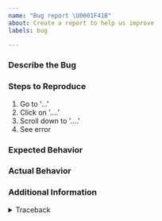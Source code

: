 ```yaml
---
name: "Bug report \U0001F41B"
about: Create a report to help us improve
labels: bug

---
```

<!-- Copyright [2019] [Integreat Project] -->
<!---->
<!-- Licensed under the Apache License, Version 2.0 (the "License"); -->
<!-- you may not use this file except in compliance with the License. -->
<!-- You may obtain a copy of the License at -->
<!---->
<!--     http://www.apache.org/licenses/LICENSE-2.0 -->
<!---->
<!-- Unless required by applicable law or agreed to in writing, software -->
<!-- distributed under the License is distributed on an "AS IS" BASIS, -->
<!-- WITHOUT WARRANTIES OR CONDITIONS OF ANY KIND, either express or implied. -->
<!-- See the License for the specific language governing permissions and -->
<!-- limitations under the License. -->

### Describe the Bug
<!-- A clear and concise description of what the bug is. -->


### Steps to Reproduce

1. Go to '...'
2. Click on '....'
3. Scroll down to '....'
4. See error

### Expected Behavior
<!-- A clear and concise description of what you expected to happen. -->


### Actual Behavior
<!-- A clear and concise description of what actually happened. -->


### Additional Information
<!-- Add any other context (e.g. logs, screenshots, etc.) about the problem here. -->

<details>
  <summary>Traceback</summary>

  ```
  ```
</details>
